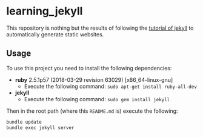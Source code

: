 # learning_jekyll
This repository is nothing but the results of following the [tutorial of jekyll](https://jekyllrb.com/docs/step-by-step/01-setup/) to automatically generate static websites.

## Usage
To use this project you need to install the following dependencies:
- **ruby** 2.5.1p57 (2018-03-29 revision 63029) [x86_64-linux-gnu]
  - Execute the following command: `sudo apt-get install ruby-all-dev`
- **jekyll**
  - Execute the following command: `sudo gem install jekyll`

Then in the root path (where this `README.md` is) execute the following:
```bash
bundle update
bundle exec jekyll server
```
